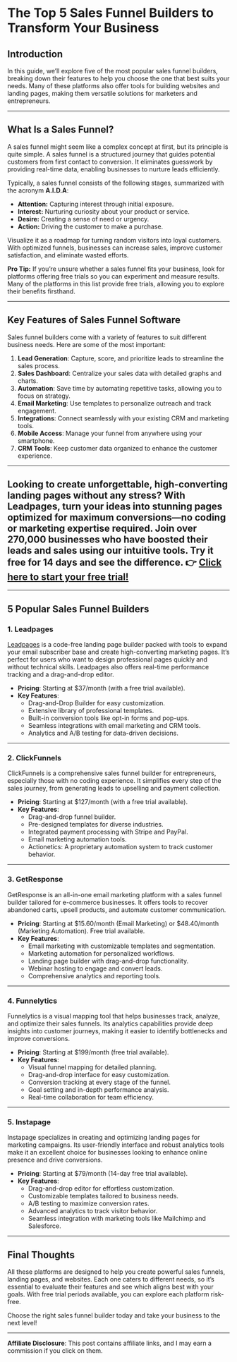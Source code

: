 # The Top 5 Sales Funnel Builders to Transform Your Business

## Introduction

In this guide, we’ll explore five of the most popular sales funnel builders, breaking down their features to help you choose the one that best suits your needs. Many of these platforms also offer tools for building websites and landing pages, making them versatile solutions for marketers and entrepreneurs.

---

## What Is a Sales Funnel?

A sales funnel might seem like a complex concept at first, but its principle is quite simple. A sales funnel is a structured journey that guides potential customers from first contact to conversion. It eliminates guesswork by providing real-time data, enabling businesses to nurture leads efficiently.

Typically, a sales funnel consists of the following stages, summarized with the acronym **A.I.D.A**:

- **Attention:** Capturing interest through initial exposure.
- **Interest:** Nurturing curiosity about your product or service.
- **Desire:** Creating a sense of need or urgency.
- **Action:** Driving the customer to make a purchase.

Visualize it as a roadmap for turning random visitors into loyal customers. With optimized funnels, businesses can increase sales, improve customer satisfaction, and eliminate wasted efforts.

**Pro Tip:** If you’re unsure whether a sales funnel fits your business, look for platforms offering free trials so you can experiment and measure results. Many of the platforms in this list provide free trials, allowing you to explore their benefits firsthand.

---

## Key Features of Sales Funnel Software

Sales funnel builders come with a variety of features to suit different business needs. Here are some of the most important:

1. **Lead Generation**: Capture, score, and prioritize leads to streamline the sales process.
2. **Sales Dashboard**: Centralize your sales data with detailed graphs and charts.
3. **Automation**: Save time by automating repetitive tasks, allowing you to focus on strategy.
4. **Email Marketing**: Use templates to personalize outreach and track engagement.
5. **Integrations**: Connect seamlessly with your existing CRM and marketing tools.
6. **Mobile Access**: Manage your funnel from anywhere using your smartphone.
7. **CRM Tools**: Keep customer data organized to enhance the customer experience.

---

## Looking to create unforgettable, high-converting landing pages without any stress? With Leadpages, turn your ideas into stunning pages optimized for maximum conversions—no coding or marketing expertise required. Join over 270,000 businesses who have boosted their leads and sales using our intuitive tools. Try it free for 14 days and see the difference. 👉 [Click here to start your free trial!](https://bit.ly/LEadPages)

---

## 5 Popular Sales Funnel Builders

### 1. Leadpages

[Leadpages](https://bit.ly/LEadPages) is a code-free landing page builder packed with tools to expand your email subscriber base and create high-converting marketing pages. It’s perfect for users who want to design professional pages quickly and without technical skills. Leadpages also offers real-time performance tracking and a drag-and-drop editor.

- **Pricing**: Starting at $37/month (with a free trial available).  
- **Key Features**:
  - Drag-and-Drop Builder for easy customization.
  - Extensive library of professional templates.
  - Built-in conversion tools like opt-in forms and pop-ups.
  - Seamless integrations with email marketing and CRM tools.
  - Analytics and A/B testing for data-driven decisions.

---

### 2. ClickFunnels

ClickFunnels is a comprehensive sales funnel builder for entrepreneurs, especially those with no coding experience. It simplifies every step of the sales journey, from generating leads to upselling and payment collection.

- **Pricing**: Starting at $127/month (with a free trial available).  
- **Key Features**:
  - Drag-and-drop funnel builder.
  - Pre-designed templates for diverse industries.
  - Integrated payment processing with Stripe and PayPal.
  - Email marketing automation tools.
  - Actionetics: A proprietary automation system to track customer behavior.

---

### 3. GetResponse

GetResponse is an all-in-one email marketing platform with a sales funnel builder tailored for e-commerce businesses. It offers tools to recover abandoned carts, upsell products, and automate customer communication.

- **Pricing**: Starting at $15.60/month (Email Marketing) or $48.40/month (Marketing Automation). Free trial available.  
- **Key Features**:
  - Email marketing with customizable templates and segmentation.
  - Marketing automation for personalized workflows.
  - Landing page builder with drag-and-drop functionality.
  - Webinar hosting to engage and convert leads.
  - Comprehensive analytics and reporting tools.

---

### 4. Funnelytics

Funnelytics is a visual mapping tool that helps businesses track, analyze, and optimize their sales funnels. Its analytics capabilities provide deep insights into customer journeys, making it easier to identify bottlenecks and improve conversions.

- **Pricing**: Starting at $199/month (free trial available).  
- **Key Features**:
  - Visual funnel mapping for detailed planning.
  - Drag-and-drop interface for easy customization.
  - Conversion tracking at every stage of the funnel.
  - Goal setting and in-depth performance analysis.
  - Real-time collaboration for team efficiency.

---

### 5. Instapage

Instapage specializes in creating and optimizing landing pages for marketing campaigns. Its user-friendly interface and robust analytics tools make it an excellent choice for businesses looking to enhance online presence and drive conversions.

- **Pricing**: Starting at $79/month (14-day free trial available).  
- **Key Features**:
  - Drag-and-drop editor for effortless customization.
  - Customizable templates tailored to business needs.
  - A/B testing to maximize conversion rates.
  - Advanced analytics to track visitor behavior.
  - Seamless integration with marketing tools like Mailchimp and Salesforce.

---

## Final Thoughts

All these platforms are designed to help you create powerful sales funnels, landing pages, and websites. Each one caters to different needs, so it’s essential to evaluate their features and see which aligns best with your goals. With free trial periods available, you can explore each platform risk-free.

Choose the right sales funnel builder today and take your business to the next level!

---

**Affiliate Disclosure**: This post contains affiliate links, and I may earn a commission if you click on them.
